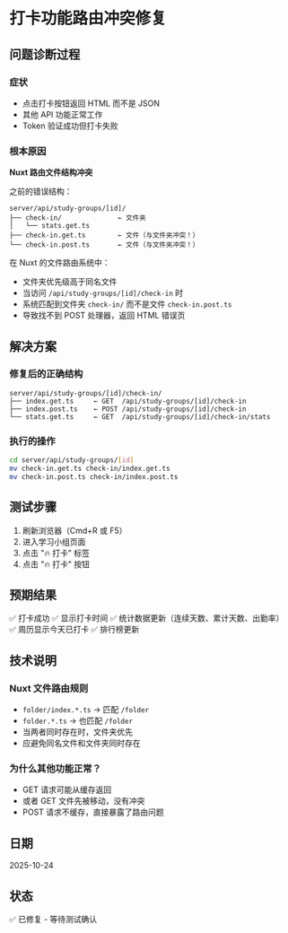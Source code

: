 # 打卡功能路由冲突修复

## 问题诊断过程

### 症状
- 点击打卡按钮返回 HTML 而不是 JSON
- 其他 API 功能正常工作
- Token 验证成功但打卡失败

### 根本原因
**Nuxt 路由文件结构冲突**

之前的错误结构：
```
server/api/study-groups/[id]/
├── check-in/              ← 文件夹
│   └── stats.get.ts
├── check-in.get.ts        ← 文件（与文件夹冲突！）
└── check-in.post.ts       ← 文件（与文件夹冲突！）
```

在 Nuxt 的文件路由系统中：
- 文件夹优先级高于同名文件
- 当访问 `/api/study-groups/[id]/check-in` 时
- 系统匹配到文件夹 `check-in/` 而不是文件 `check-in.post.ts`
- 导致找不到 POST 处理器，返回 HTML 错误页

## 解决方案

### 修复后的正确结构
```
server/api/study-groups/[id]/check-in/
├── index.get.ts     ← GET  /api/study-groups/[id]/check-in
├── index.post.ts    ← POST /api/study-groups/[id]/check-in
└── stats.get.ts     ← GET  /api/study-groups/[id]/check-in/stats
```

### 执行的操作
```bash
cd server/api/study-groups/[id]
mv check-in.get.ts check-in/index.get.ts
mv check-in.post.ts check-in/index.post.ts
```

## 测试步骤

1. 刷新浏览器（Cmd+R 或 F5）
2. 进入学习小组页面
3. 点击 "🔥 打卡" 标签
4. 点击 "🔥 打卡" 按钮

## 预期结果

✅ 打卡成功
✅ 显示打卡时间
✅ 统计数据更新（连续天数、累计天数、出勤率）
✅ 周历显示今天已打卡
✅ 排行榜更新

## 技术说明

### Nuxt 文件路由规则
- `folder/index.*.ts` → 匹配 `/folder`
- `folder.*.ts` → 也匹配 `/folder`
- 当两者同时存在时，文件夹优先
- 应避免同名文件和文件夹同时存在

### 为什么其他功能正常？
- GET 请求可能从缓存返回
- 或者 GET 文件先被移动，没有冲突
- POST 请求不缓存，直接暴露了路由问题

## 日期
2025-10-24

## 状态
✅ 已修复 - 等待测试确认
